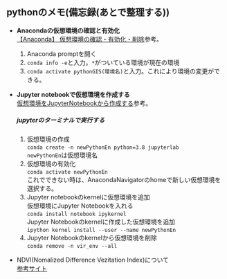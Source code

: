 ## pythonのメモ(備忘録(あとで整理する))

- **Anacondaの仮想環境の確認と有効化**  
    [【Anaconda】 仮想環境の確認・有効化・削除](https://kazu-oji.com/conda-manageenv-etc/)参考。  
  1. Anaconda promptを開く  
  2. `conda info -e`と入力。`*`がついている環境が現在の環境  
  3. `conda activate pythonGIS(環境名)`と入力。これにより環境の変更ができる。


- **Jupyter notebookで仮想環境を作成する**  
  [仮想環境をJupyterNotebookから作成する](https://starpentagon.net/analytics/conda_env_jupyter_notebook/)参考。  
  ##### jupyterのターミナルで実行する    
  1. 仮想環境の作成    
     `conda create -n newPythonEn python=3.8 jupyterlab`  
     `newPythonEn`は仮想環境名  
  2. 仮想環境の有効化  
     `conda activate newPythonEn`  
     これでできない時は、AnacondaNavigatorのhomeで新しい仮想環境を選択する。  
  3. Jupyter notebookのkernelに仮想環境を追加  
     仮想環境にJupyter Notebookを入れる  
        `conda install notebook ipykernel`  
     Jupyter Notebookのkernelに作成した仮想環境を追加  
        `ipython kernel install --user --name newPythonEn`  
  4. Jupyter Notebookのkernelから仮想環境を削除  
     `conda remove -n vir_env --all`  
     
- NDVI(Nomalized Difference Vezitation Index)について  
  <a href= "https://sorabatake.jp/5192/#:~:text=%E3%80%8CNDWI(Normalized%20Difference%20Water%20Index,%E3%81%8C%E7%9F%A5%E3%82%89%E3%82%8C%E3%81%A6%E3%81%84%E3%81%BE%E3%81%99%E3%80%82">参考サイト</a>
